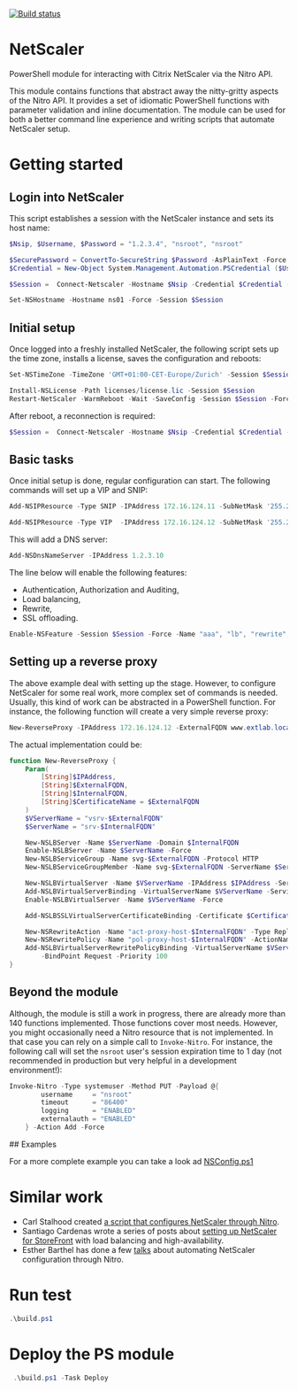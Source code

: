 [![Build status](https://ci.appveyor.com/api/projects/status/a6oio0l6g27nhg0w?svg=true)](https://ci.appveyor.com/project/devblackops/netscaler)

# NetScaler

PowerShell module for interacting with Citrix NetScaler via the Nitro API.

This module contains functions that abstract away the nitty-gritty aspects of 
the Nitro API. It provides a set of idiomatic PowerShell functions with 
parameter validation and inline documentation. The module can be used for both
a better command line experience and writing scripts that automate NetScaler
setup.

# Getting started

## Login into NetScaler

This script establishes a session with the NetScaler instance and sets its host name:

```powershell
$Nsip, $Username, $Password = "1.2.3.4", "nsroot", "nsroot"

$SecurePassword = ConvertTo-SecureString $Password -AsPlainText -Force
$Credential = New-Object System.Management.Automation.PSCredential ($Username, $SecurePassword)

$Session =  Connect-Netscaler -Hostname $Nsip -Credential $Credential -PassThru

Set-NSHostname -Hostname ns01 -Force -Session $Session
```

## Initial setup

Once logged into a freshly installed NetScaler, the following script sets up the time zone, 
installs a license, saves the configuration and reboots:

```powershell
Set-NSTimeZone -TimeZone 'GMT+01:00-CET-Europe/Zurich' -Session $Session -Force

Install-NSLicense -Path licenses/license.lic -Session $Session
Restart-NetScaler -WarmReboot -Wait -SaveConfig -Session $Session -Force
```

After reboot, a reconnection is required:

```powershell
$Session =  Connect-Netscaler -Hostname $Nsip -Credential $Credential -PassThru
```

## Basic tasks

Once initial setup is done, regular configuration can start. The following commands 
will set up a VIP and SNIP:

```powershell
Add-NSIPResource -Type SNIP -IPAddress 172.16.124.11 -SubNetMask '255.255.255.0' -VServer -Session $Session

Add-NSIPResource -Type VIP  -IPAddress 172.16.124.12 -SubNetMask '255.255.255.0' -VServer -Session $Session
```

This will add a DNS server:

```powershell
Add-NSDnsNameServer -IPAddress 1.2.3.10
```

The line below will enable the following features:
- Authentication, Authorization and Auditing,
- Load balancing,
- Rewrite,
- SSL offloading.

```powershell
Enable-NSFeature -Session $Session -Force -Name "aaa", "lb", "rewrite", "ssl"
```

## Setting up a reverse proxy

The above example deal with setting up the stage. However, to configure NetScaler for some
real work, more complex set of commands is needed. Usually, this kind of work can be abstracted 
in a PowerShell function. For instance, the following function will create a very simple reverse proxy:

```powershell
New-ReverseProxy -IPAddress 172.16.124.12 -ExternalFQDN www.extlab.local -InternalFQDN www.lab.local
```

The actual implementation could be:
```powershell
function New-ReverseProxy {
    Param(
        [String]$IPAddress,
        [String]$ExternalFQDN,
        [String]$InternalFQDN,
        [String]$CertificateName = $ExternalFQDN
    )
    $VServerName = "vsrv-$ExternalFQDN"
    $ServerName = "srv-$InternalFQDN"

    New-NSLBServer -Name $ServerName -Domain $InternalFQDN
    Enable-NSLBServer -Name $ServerName -Force
    New-NSLBServiceGroup -Name svg-$ExternalFQDN -Protocol HTTP
    New-NSLBServiceGroupMember -Name svg-$ExternalFQDN -ServerName $ServerName

    New-NSLBVirtualServer -Name $VServerName -IPAddress $IPAddress -ServiceType SSL -Port 443
    Add-NSLBVirtualServerBinding -VirtualServerName $VServerName -ServiceGroupName svg-$ExternalFQDN
    Enable-NSLBVirtualServer -Name $VServerName -Force

    Add-NSLBSSLVirtualServerCertificateBinding -Certificate $CertificateName -VirtualServerName $VServerName

    New-NSRewriteAction -Name "act-proxy-host-$InternalFQDN" -Type Replace -Target 'HTTP.REQ.HOSTNAME' -Expression "`"$InternalFQDN`""
    New-NSRewritePolicy -Name "pol-proxy-host-$InternalFQDN" -ActionName "act-proxy-host-$InternalFQDN" -Rule "true"
    Add-NSLBVirtualServerRewritePolicyBinding -VirtualServerName $VServerName -PolicyName "pol-proxy-host-$InternalFQDN" `
        -BindPoint Request -Priority 100
}
```

## Beyond the module

Although, the module is still a work in progress, there are already more than 140 functions
implemented. Those functions cover most needs. However, you might occasionally need a Nitro
resource that is not implemented. In that case you can rely on a simple call to `Invoke-Nitro`.
For instance, the following call will set the `nsroot` user's session expiration time to 1 day 
(not recommended in production but very helpful in a development environment!):

```powershell
Invoke-Nitro -Type systemuser -Method PUT -Payload @{
        username     = "nsroot"
        timeout      = "86400"
        logging      = "ENABLED"
        externalauth = "ENABLED"
    } -Action Add -Force
```

## Examples

For a more complete example you can take a look ad [NSConfig.ps1](https://github.com/dbroeglin/windows-lab/blob/master/NSConfig.ps1)

# Similar work

- Carl Stalhood created [a script that configures NetScaler through Nitro](http://www.carlstalhood.com/netscaler-scripting).
- Santiago Cardenas wrote a series of posts about [setting up NetScaler for StoreFront](https://www.citrix.com/blogs/2014/09/19/scripting-automating-netscaler-configurations-using-nitro-rest-api-and-powershell-part-1/) with load balancing and high-availability.
- Esther Barthel has done a few [talks](https://www.citrix.com/blogs/2016/04/29/automate-netscaler-using-nitro-api-and-powershell/) about automating NetScaler configuration through Nitro.

# Run test

```powershell
.\build.ps1
```

# Deploy the PS module

```powershell
 .\build.ps1 -Task Deploy
 ```

